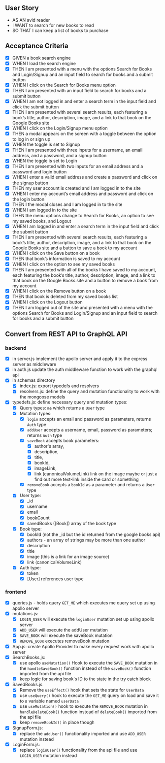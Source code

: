 ## User Story

* AS AN avid reader
* I WANT to search for new books to read
* SO THAT I can keep a list of books to purchase

## Acceptance Criteria

* [x] GIVEN a book search engine
* [x] WHEN I load the search engine
* [x] THEN I am presented with a menu with the options Search for Books and Login/Signup and an input field to search for books and a submit button
* [x] WHEN I click on the Search for Books menu option
* [x] THEN I am presented with an input field to search for books and a submit button
* [x] WHEN I am not logged in and enter a search term in the input field and click the submit button
* [x] THEN I am presented with several search results, each featuring a book’s title, author, description, image, and a link to that book on the Google Books site
* [x] WHEN I click on the Login/Signup menu option
* [x] THEN a modal appears on the screen with a toggle between the option to log in or sign up
* [x] WHEN the toggle is set to Signup
* [x] THEN I am presented with three inputs for a username, an email address, and a password, and a signup button
* [x] WHEN the toggle is set to Login
* [x] THEN I am presented with two inputs for an email address and a password and login button
* [x] WHEN I enter a valid email address and create a password and click on the signup button
* [x] THEN my user account is created and I am logged in to the site
* [x] WHEN I enter my account’s email address and password and click on the login button
* [x] THEN I the modal closes and I am logged in to the site
* [x] WHEN I am logged in to the site
* [x] THEN the menu options change to Search for Books, an option to see my saved books, and Logout
* [x] WHEN I am logged in and enter a search term in the input field and click the submit button
* [x] THEN I am presented with several search results, each featuring a book’s title, author, description, image, and a link to that book on the Google Books site and a button to save a book to my account
* [x] WHEN I click on the Save button on a book
* [x] THEN that book’s information is saved to my account
* [x] WHEN I click on the option to see my saved books
* [x] THEN I am presented with all of the books I have saved to my account, each featuring the book’s title, author, description, image, and a link to that book on the Google Books site and a button to remove a book from my account
* [x] WHEN I click on the Remove button on a book
* [x] THEN that book is deleted from my saved books list
* [x] WHEN I click on the Logout button
* [x] THEN I am logged out of the site and presented with a menu with the options Search for Books and Login/Signup and an input field to search for books and a submit button  

## Convert from REST API to GraphQL API

### backend

* [x] in server.js implement the apollo server and apply it to the express server as middleware
* [x] in auth.js update the auth middleware function to work with the graphql api
* [x] in schemas directory
  - [x] index.js: export typedefs and resolvers
  - [x] resolvers.js: define the query and mutation functionality to work with the mongoose models
* [x] typedefs.js: define necessary query and mutation types: 
  - [x] Query types: ```me``` which returns a ```User``` type
  - [x] Mutation types:
    * [x] ```login``` accepts an email and password as parameters, returns ```Auth``` type
    * [x] ```addUser``` accepts a username, email, password as parameters; returns ```Auth``` type
    * [x] ```saveBook``` accepts book parameters: 
      - [x] author's array, 
      - [x] description, 
      - [x] title, 
      - [x] bookId,
      - [x] imageLink,
      - [x] link (canonicalVolumeLink) link on the image maybe or just a find out more text-link inside the card or something
    * [x] ```removeBook``` accepts a ```bookId``` as a parameter and returns a ```User``` type
  - [x] User type:
    * [x] _id
    * [x] username
    * [x] email
    * [x] bookCount
    * [x] savedBooks ([Book]) array of the book type
  - [x] Book type: 
    * [x] bookId (not the _id but the id returned from the google books api)
    * [x] authors - an array of strings may be more than one author
    * [x] description
    * [x] title
    * [x] image (this is a link for an image source)
    * [x] link (canonicalVolumeLink)
  - [x] Auth type:
    * [x] token
    * [x] [User] references user type

### frontend

* [x] queries.js - holds query ```GET_ME``` which executes me query set up using apollo server
* [x] mutations.js: 
  - [x] ```LOGIN_USER``` will execute the ```loginUser``` mutation set up using apollo server
  - [x] ```ADD_USER``` will execute the addUser mutation
  - [x] ```SAVE_BOOK``` will execute the saveBook mutation
  - [x] ```REMOVE_BOOK``` executes removeBook mutation

* [x] App.js: create Apollo Provider to make every request work with apollo server
* [x] SearchBooks.js: 
  - [x] use apollo ```useMutation()``` Hook to execute the ```SAVE_BOOK``` mutation in the ```handleSaveBook()``` function instead of the ```saveBook()``` function imported from the api file
  - [x] keep logic for saving book's ID to the state in the try catch block
* [x] SavedBooks.js
  - [x] Remove the ```useEffect()``` hook that sets the state for ```UserData```
  - [x] use ```useQuery()``` hook to execute the ```GET_ME``` query on load and save it to a variable named ```userData```
  - [x] use ```useMutation()``` hook to execute the ```REMOVE_BOOK``` mutation in ```handleDeleteBook()``` function instead of ```deleteBook()``` imported from the api file
  - [x] keep ```removeBookId()``` in place though
* [x] SignupForm.js:
  - [x] replace the ```addUser()``` functionality imported and use ```ADD_USER``` mutation instead
* [x] LoginForm.js:
  - [x] replace ```loginUser()``` functionality from the api file and use ```LOGIN_USER``` mutation instead